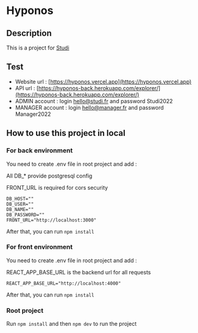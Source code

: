 # Hyponos

## Description
This is a project for [Studi](https://www.studi.com/fr)

## Test
- Website url : [https://hyponos.vercel.app](https://hyponos.vercel.app)
- API url : [https://hyponos-back.herokuapp.com/explorer/](https://hyponos-back.herokuapp.com/explorer/)
- ADMIN account : login hello@studi.fr and password Studi2022
- MANAGER account : login hello@manager.fr and password Manager2022

## How to use this project in local
### For back environment
You need to create .env file in root project and add :

All DB_* provide postgresql config

FRONT_URL is required for cors security
```
DB_HOST=""
DB_USER=""
DB_NAME=""
DB_PASSWORD=""
FRONT_URL="http://localhost:3000"
```
After that, you can run `npm install`

### For front environment
You need to create .env file in root project and add :

REACT_APP_BASE_URL is the backend url for all requests
```
REACT_APP_BASE_URL="http://localhost:4000"
```
After that, you can run `npm install`

### Root project
Run `npm install` and then `npm dev` to run the project